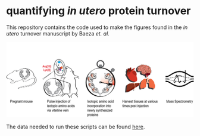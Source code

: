 
<!-- README.md is generated from README.Rmd. Please edit that file -->

# quantifying *in utero* protein turnover

<!-- badges: start -->
<!-- badges: end -->

This repository contains the code used to make the figures found in the
*in utero* turnover manuscript by Baeza *et. al.*

![](README_files/Figure_1_experimental_workflow.png)

The data needed to run these scripts can be found
[here](https://www.dropbox.com/sh/dynzada9g28pipd/AABa7XdC2ucjQUbWk-rKdoGga?dl=0).
